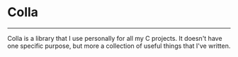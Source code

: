 # Colla
----------

Colla is a library that I use personally for all my C projects. It doesn't have one specific purpose, but more a collection of useful things that I've written.